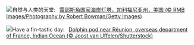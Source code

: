 ![](https://www.bing.com/th?id=OHR.PointReyes_ZH-CN7781514086_UHD.jpg&w=1000)自然与人类的天堂:&nbsp;&ensp;[雷耶斯角国家海岸灯塔，加利福尼亚州，美国 (© RMB Images/Photography by Robert Bowman/Getty Images)](https://www.bing.com/th?id=OHR.PointReyes_ZH-CN7781514086_UHD.jpg)
<br><br/>
![](https://www.bing.com/th?id=OHR.DolphinReunion_EN-US4598756391_UHD.jpg&w=1000)Have a fin-tastic day:&nbsp;&ensp;[Dolphin pod near Réunion, overseas department of France, Indian Ocean (© Joost van Uffelen/Shutterstock)](https://www.bing.com/th?id=OHR.DolphinReunion_EN-US4598756391_UHD.jpg)
<br><br/>
